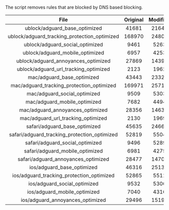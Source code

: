 The script removes rules that are blocked by DNS based blocking.


| File | Original | Modified |
|:----:|:-----:|:-----:|
| ublock/adguard_base_optimized | 41681 | 21649 |
| ublock/adguard_tracking_protection_optimized | 168970 | 24805 |
| ublock/adguard_social_optimized | 9461 | 5263 |
| ublock/adguard_mobile_optimized | 6957 | 4253 |
| ublock/adguard_annoyances_optimized | 27869 | 14393 |
| ublock/adguard_url_tracking_optimized | 2123 | 1962 |
| mac/adguard_base_optimized | 43443 | 23321 |
| mac/adguard_tracking_protection_optimized | 169971 | 25718 |
| mac/adguard_social_optimized | 9509 | 5303 |
| mac/adguard_mobile_optimized | 7682 | 4494 |
| mac/adguard_annoyances_optimized | 28356 | 14633 |
| mac/adguard_url_tracking_optimized | 2130 | 1969 |
| safari/adguard_base_optimized | 45635 | 24668 |
| safari/adguard_tracking_protection_optimized | 52819 | 5504 |
| safari/adguard_social_optimized | 9496 | 5289 |
| safari/adguard_mobile_optimized | 6981 | 4275 |
| safari/adguard_annoyances_optimized | 28477 | 14709 |
| ios/adguard_base_optimized | 46316 | 25130 |
| ios/adguard_tracking_protection_optimized | 52865 | 5511 |
| ios/adguard_social_optimized | 9532 | 5306 |
| ios/adguard_mobile_optimized | 7040 | 4316 |
| ios/adguard_annoyances_optimized | 29496 | 15194 |